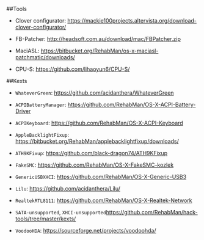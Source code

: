 ##Tools

- Clover configurator: https://mackie100projects.altervista.org/download-clover-configurator/

- FB-Patcher: http://headsoft.com.au/download/mac/FBPatcher.zip

- MaciASL: https://bitbucket.org/RehabMan/os-x-maciasl-patchmatic/downloads/

- CPU-S: https://github.com/lihaoyun6/CPU-S/


##Kexts

- `WhateverGreen`: https://github.com/acidanthera/WhateverGreen
- `ACPIBatteryManager`: https://github.com/RehabMan/OS-X-ACPI-Battery-Driver

- `ACPIKeyboard`: https://github.com/RehabMan/OS-X-ACPI-Keyboard
- `AppleBacklightFixup`: https://bitbucket.org/RehabMan/applebacklightfixup/downloads/
- `ATH9KFixup`: https://github.com/black-dragon74/ATH9KFixup
- `FakeSMC`: https://github.com/RehabMan/OS-X-FakeSMC-kozlek
- `GenericUSBXHCI`: https://github.com/RehabMan/OS-X-Generic-USB3
- `Lilu`: https://github.com/acidanthera/Lilu/
- `RealtekRTL8111`: https://github.com/RehabMan/OS-X-Realtek-Network
- `SATA-unsupported`, `XHCI-unsupported`https://github.com/RehabMan/hack-tools/tree/master/kexts/
- `VoodooHDA`: https://sourceforge.net/projects/voodoohda/

